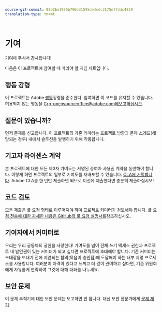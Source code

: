 ```yaml
---
source-git-commit: 02e2be1975b796b31595de4cdc3175e77ddc4829
translation-type: tm+mt

---
```

# 기여

기여해 주셔서 감사합니다!

다음은 이 프로젝트에 참여할 때 따라야 할 지침 세트입니다.

## 행동 강령

이 프로젝트는 Adobe [행동](code-of-conduct.md)강령을 준수한다. 참여하면 이 코드를 유지할 수 있습니다. 허용되지 않는 행동을 Grp-opensourceoffice@adobe.com에[보고하십시오](mailto:Grp-opensourceoffice@adobe.com).

## 질문이 있습니까?

먼저 문제를 신고합니다. 이 프로젝트의 기존 커미터는 프로젝트 방향과 문제 스레드(해당되는 경우) 내에서 솔루션을 발행하기 위해 작동합니다.

## 기고자 라이센스 계약

본 프로젝트에 대한 모든 제3자 기여도는 서명된 증여자 사용권 계약을 동반해야 합니다. 이렇게 하면 프로젝트의 일부로 기여도를 재배포할 수 있습니다. [CLA에 서명합니다](https://opensource.adobe.com/cla.html). Adobe CLA를 한 번만 제출하면 되므로 이전에 제출했다면 충분히 제출하십시오!

## 코드 검토

모든 제출은 풀 요청 형태로 이루어져야 하며 프로젝트 커미터가 검토해야 합니다. 풀 [요청 전송에 대한 자세한 내용은 GitHub의 풀 요청 설명서를](https://help.github.com/articles/about-pull-requests/)참조하십시오.

<!--
Lastly, please follow the [pull request template](PULL_REQUEST_TEMPLATE.md) when
submitting a pull request!
-->

## 기여자에서 커미터로

우리는 우리 공동체의 공헌을 사랑한다! 기여도를 넘어 전체 쓰기 액세스 권한과 프로젝트 내 발언권이 있는 커미터가 되고 싶다면 프로젝트에 초대해야 합니다. 기존 커미터는 초대장을 보내기 전에 지연되는 합의(묵음이 승인됨)에 도달해야 하는 내부 지명 프로세스를 사용합니다. 여러분이 자격이 있다고 느끼고 더 깊이 관여하고 싶다면, 기존 위원회에게 자유롭게 연락하여 그것에 대해 대화를 나누세요.

## 보안 문제

이 문제 추적기에 대한 보안 문제는 보고하면 안 됩니다. 대신 보안 전문가에게 [문제 제기](https://helpx.adobe.com/security/alertus.html)

